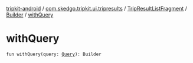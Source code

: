 [tripkit-android](../../../index.md) / [com.skedgo.tripkit.ui.tripresults](../../index.md) / [TripResultListFragment](../index.md) / [Builder](index.md) / [withQuery](./with-query.md)

# withQuery

`fun withQuery(query: `[`Query`](../../../com.skedgo.tripkit.common.model/-query/index.md)`): Builder`